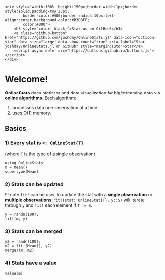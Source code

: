 ```@raw html
<div style="width:100%; height:150px;border-width:1px;border-style:solid;padding-top:25px;
        border-color:#000;border-radius:10px;text-align:center;background-color:#B3D8FF;
        color:#000">
    <h3 style="color: black;">Star us on GitHub!</h3>
    <a class="github-button" href="https://github.com/joshday/OnlineStats.jl" data-icon="octicon-star" data-size="large" data-show-count="true" aria-label="Star joshday/OnlineStats.jl on GitHub" style="margin:auto">Star</a>
    <script async defer src="https://buttons.github.io/buttons.js"></script>
</div>
```

# Welcome!

**OnlineStats** does statistics and data visualization for big/streaming data via [**online algorithms**](https://en.wikipedia.org/wiki/Online_algorithm).  Each algorithm:

1. processes data one observation at a time.
2. uses O(1) memory.


## Basics

### 1) Every stat is `<: OnlineStat{T}`

(where `T` is the type of a single observation)

```@repl index
using OnlineStats
m = Mean()
supertype(Mean)
```

### 2) Stats can be updated

!!! note
    `fit!` can be used to update the stat with a **single observation** or **multiple observations**: 
    ```
    fit!(stat::OnlineStat{T}, y::S)
    ``` 
    will iterate through `y` and `fit!` each element if `T != S`.

```@repl index
y = randn(100);
fit!(m, y)
```

### 3) Stats can be merged

```@repl index
y2 = randn(100);
m2 = fit!(Mean(), y2)
merge!(m, m2)
```

### 4) Stats have a value

```@repl index
value(m)
```